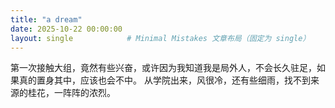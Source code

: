 ```yaml
---
title: "a dream"
date: 2025-10-22 00:00:00
layout: single            # Minimal Mistakes 文章布局（固定为 single）
---
```


第一次接触大组，竟然有些兴奋，或许因为我知道我是局外人，不会长久驻足，如果真的置身其中，应该也会不中。
从学院出来，风很冷，还有些细雨，找不到来源的桂花，一阵阵的浓烈。
